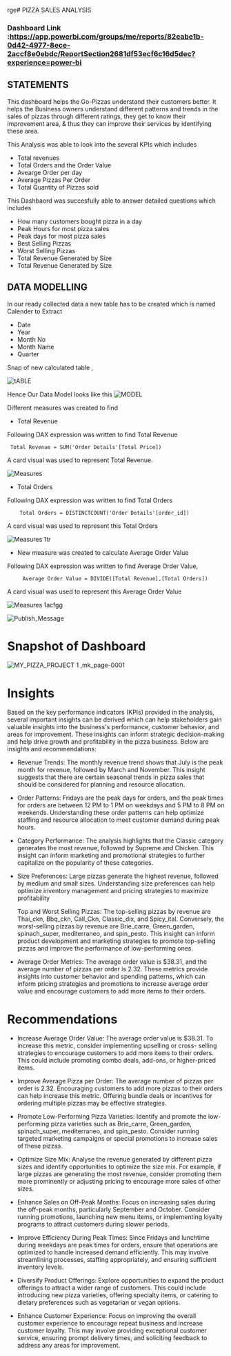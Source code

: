 rge# PIZZA SALES ANALYSIS

### Dashboard Link :https://app.powerbi.com/groups/me/reports/82eabe1b-0d42-4977-8ece-2accf8e0ebdc/ReportSection2681df53ecf6c16d5dec?experience=power-bi

## STATEMENTS 
 
This dashboard helps the Go-Pizzas understand their customers better. It helps the Business owners understand different patterns and trends in the sales of pizzas through different ratings, they get to know their improvement area, & thus they can improve their services by identifying these area. 

This Analysis was able to look into the several KPIs which includes 

- Total revenues
- Total Orders and the Order Value
- Avearge Order per day
- Average Pizzas Per Order
- Total Quantity of Pizzas sold  

This Dashbaord was succesfully able to answer detailed questions which includes 
- How many customers bought pizza in a day
- Peak Hours for most pizza sales
- Peak days for most pizza sales 
- Best Selling Pizzas
- Worst Selling Pizzas
- Total Revenue Generated by Size 
- Total Revenue Generated by Size 



## DATA MODELLING

In our ready collected data a new table has to be created which is named Calender to Extract 

- Date
- Year
- Month No
- Month Name
- Quarter
        
Snap of new calculated table ,

![tABLE](https://github.com/Emmanuel-GO/gotech/assets/106073701/d625138b-7999-4611-8143-b207687180d5)


Hence Our Data Model looks like this
![MODEL](https://github.com/Emmanuel-GO/gotech/assets/106073701/9f21421e-561e-4c0e-8dae-7d474bf9d4a1)


        
Different measures was created to find 

- Total Revenue 

Following DAX expression was written to find Total Revenue
        
     Total Revenue = SUM('Order Details'[Total Price])
        
A card visual was used to represent Total Revenue.

![Measures](https://github.com/Emmanuel-GO/gotech/assets/106073701/6d1ed6bb-1fc1-4f04-a83a-843d678d1874)

        
- Total Orders
 
 Following DAX expression was written to find Total Orders
 
        Total Orders = DISTINCTCOUNT('Order Details'[order_id])
 
 A card visual was used to represent this Total Orders
 
![Measures 1tr](https://github.com/Emmanuel-GO/gotech/assets/106073701/e3836d4e-e88d-48ad-bf41-5b0b8a96ae6c)

 
 - New measure was created to calculate Average Order Value
 
 Following DAX expression was written to find Average Order Value,
 
         Average Order Value = DIVIDE([Total Revenue],[Total Orders])
    
 A card visual was used to represent this Average Order Value
 
 ![Measures 1acfgg](https://github.com/Emmanuel-GO/gotech/assets/106073701/ed9cf017-3f7d-48dc-8cd2-21147335bc63)

 

 
![Publish_Message](https://user-images.githubusercontent.com/102996550/174094520-3a845196-97e6-4d44-8760-34a64abc3e77.jpg)

# Snapshot of Dashboard 

![MY_PIZZA_PROJECT 1 ,mk_page-0001](https://github.com/Emmanuel-GO/gotech/assets/106073701/f3384501-d2b7-4061-9a54-45db8a2cd89a)




# Insights

Based on the key performance indicators (KPIs) provided in the analysis, several important insights
can be derived which can help stakeholders gain valuable insights into the business's performance,
customer behavior, and areas for improvement. These insights can inform strategic decision-making
and help drive growth and profitability in the pizza business. Below are insights and
recommendations:

- Revenue Trends:
The monthly revenue trend shows that July is the peak month for revenue, followed by March and
November. This insight suggests that there are certain seasonal trends in pizza sales that should be
considered for planning and resource allocation.

- Order Patterns:
Fridays are the peak days for orders, and the peak times for orders are between 12 PM to 1 PM on
weekdays and 5 PM to 8 PM on weekends. Understanding these order patterns can help optimize
staffing and resource allocation to meet customer demand during peak hours.


- Category Performance:
The analysis highlights that the Classic category generates the most revenue, followed by Supreme
and Chicken. This insight can inform marketing and promotional strategies to further capitalize on
the popularity of these categories.


- Size Preferences:
Large pizzas generate the highest revenue, followed by medium and small sizes. Understanding size
preferences can help optimize inventory management and pricing strategies to maximize profitability

   Top and Worst Selling Pizzas:
The top-selling pizzas by revenue are Thai_ckn, Bbq_ckn, Call_Ckn, Classic_dix, and Spicy_ital.
Conversely, the worst-selling pizzas by revenue are Brie_carre, Green_garden, spinach_super,
mediterraneo, and spin_pesto. This insight can inform product development and marketing
strategies to promote top-selling pizzas and improve the performance of low-performing ones.


-  Average Order Metrics:
The average order value is $38.31, and the average number of pizzas per order is 2.32. These metrics
provide insights into customer behavior and spending patterns, which can inform pricing strategies
and promotions to increase average order value and encourage customers to add more items to their orders.
           
# Recommendations

-  Increase Average Order Value:
The average order value is $38.31. To increase this metric, consider implementing upselling or cross-
selling strategies to encourage customers to add more items to their orders. This could include
promoting combo deals, add-ons, or higher-priced items.

- Improve Average Pizza per Order:
The average number of pizzas per order is 2.32. Encouraging customers to add more pizzas to their
orders can help increase this metric. Offering bundle deals or incentives for ordering multiple pizzas
may be effective strategies.

- Promote Low-Performing Pizza Varieties:
Identify and promote the low-performing pizza varieties such as Brie_carre, Green_garden,
spinach_super, mediterraneo, and spin_pesto. Consider running targeted marketing campaigns or
special promotions to increase sales of these pizzas.

- Optimize Size Mix:
Analyse the revenue generated by different pizza sizes and identify opportunities to optimize the size
mix. For example, if large pizzas are generating the most revenue, consider promoting them more
prominently or adjusting pricing to encourage more sales of other sizes.

- Enhance Sales on Off-Peak Months:
Focus on increasing sales during the off-peak months, particularly September and October. Consider
running promotions, launching new menu items, or implementing loyalty programs to attract
customers during slower periods.

- Improve Efficiency During Peak Times:
Since Fridays and lunchtime during weekdays are peak times for orders, ensure that operations are
optimized to handle increased demand efficiently. This may involve streamlining processes, staffing
appropriately, and ensuring sufficient inventory levels.

- Diversify Product Offerings:
Explore opportunities to expand the product offerings to attract a wider range of customers. This
could include introducing new pizza varieties, offering specialty items, or catering to dietary
preferences such as vegetarian or vegan options.

-  Enhance Customer Experience:
Focus on improving the overall customer experience to encourage repeat business and increase
customer loyalty. This may involve providing exceptional customer service, ensuring prompt delivery
times, and soliciting feedback to address any areas for improvement.
